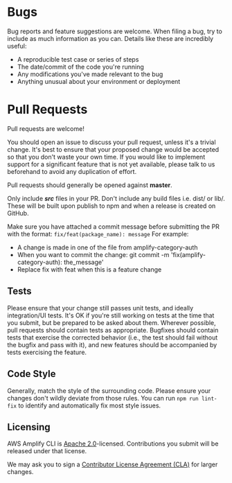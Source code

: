 # Bugs

Bug reports and feature suggestions are welcome. When filing a bug, try to include as much information as you can. Details like these are incredibly useful:

* A reproducible test case or series of steps
* The date/commit of the code you're running
* Any modifications you've made relevant to the bug
* Anything unusual about your environment or deployment

# Pull Requests

Pull requests are welcome!

You should open an issue to discuss your pull request, unless it's a trivial change. It's best to ensure that your proposed change would be accepted so that you don't waste your own time. If you would like to implement support for a significant feature that is not yet available, please talk to us beforehand to avoid any duplication of effort. 

Pull requests should generally be opened against **master**.

Only include ***src*** files in your PR. Don't include any build files i.e. dist/ or lib/. These will be built upon publish to npm and when a release is created on GitHub.

Make sure you have attached a commit message before submitting the PR with the format: ```fix/feat(package_name): message```
For example:
  * A change is made in one of the file from amplify-category-auth
  * When you want to commit the change: git commit -m 'fix(amplify-category-auth): the_message'
  * Replace fix with feat when this is a feature change

## Tests

Please ensure that your change still passes unit tests, and ideally integration/UI tests. It's OK if you're still working on tests at the time that you submit, but be prepared to be asked about them. Wherever possible, pull requests should contain tests as appropriate. Bugfixes should contain tests that exercise the corrected behavior (i.e., the test should fail without the bugfix and pass with it), and new features should be accompanied by tests exercising the feature.

## Code Style

Generally, match the style of the surrounding code. Please ensure your changes don't wildly deviate from those rules. You can run `npm run lint-fix` to identify and automatically fix most style issues.

## Licensing

AWS Amplify CLI is [Apache 2.0](LICENSE)-licensed. Contributions you submit will be released under that license.

We may ask you to sign a [Contributor License Agreement (CLA)](http://en.wikipedia.org/wiki/Contributor_License_Agreement) for larger changes.
